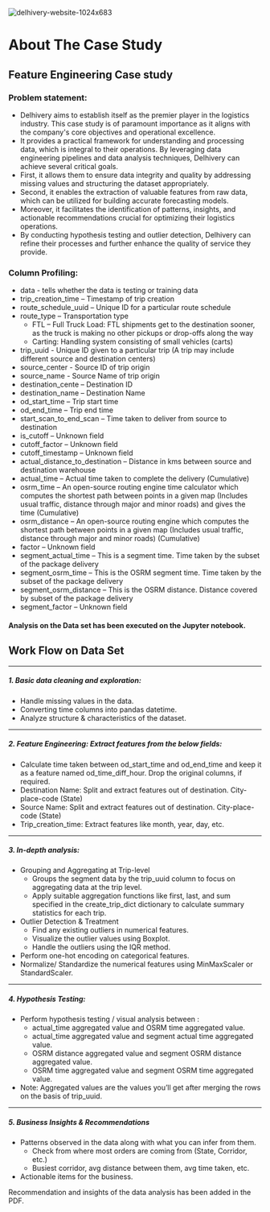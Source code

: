![delhivery-website-1024x683](https://github.com/user-attachments/assets/da66ffbf-3ead-453f-b239-a035ee5195d0)


# About The Case Study

## Feature Engineering Case study
### Problem statement:
* Delhivery aims to establish itself as the premier player in the logistics industry. This
case study is of paramount importance as it aligns with the company's core objectives
and operational excellence.
* It provides a practical framework for understanding and processing data, which is
integral to their operations. By leveraging data engineering pipelines and data analysis
techniques, Delhivery can achieve several critical goals.
* First, it allows them to ensure data integrity and quality by addressing missing values
and structuring the dataset appropriately.
* Second, it enables the extraction of valuable features from raw data, which can be
utilized for building accurate forecasting models.
* Moreover, it facilitates the identification of patterns, insights, and actionable
recommendations crucial for optimizing their logistics operations.
* By conducting hypothesis testing and outlier detection, Delhivery can refine their
processes and further enhance the quality of service they provide.


### Column Profiling:
* data - tells whether the data is testing or training data
* trip_creation_time – Timestamp of trip creation
* route_schedule_uuid – Unique ID for a particular route schedule
* route_type – Transportation type
  * FTL – Full Truck Load: FTL shipments get to the destination sooner, as the truck
is making no other pickups or drop-offs along the way
  * Carting: Handling system consisting of small vehicles (carts)
* trip_uuid - Unique ID given to a particular trip (A trip may include different source and
destination centers)
* source_center - Source ID of trip origin
* source_name - Source Name of trip origin
* destination_cente – Destination ID
* destination_name – Destination Name
* od_start_time – Trip start time
*  od_end_time – Trip end time
* start_scan_to_end_scan – Time taken to deliver from source to destination
* is_cutoff – Unknown field
* cutoff_factor – Unknown field
* cutoff_timestamp – Unknown field
* actual_distance_to_destination – Distance in kms between source and destination
warehouse
* actual_time – Actual time taken to complete the delivery (Cumulative)
* osrm_time – An open-source routing engine time calculator which computes the
shortest path between points in a given map (Includes usual traffic, distance through
major and minor roads) and gives the time (Cumulative)
* osrm_distance – An open-source routing engine which computes the shortest path
between points in a given map (Includes usual traffic, distance through major and minor
roads) (Cumulative)
* factor – Unknown field
* segment_actual_time – This is a segment time. Time taken by the subset of the
package delivery
* segment_osrm_time – This is the OSRM segment time. Time taken by the subset of the
package delivery
* segment_osrm_distance – This is the OSRM distance. Distance covered by subset of
the package delivery
* segment_factor – Unknown field


#### Analysis on the Data set has been executed on the Jupyter notebook.



## Work Flow on Data Set

______________________________________________________________________________
##### 1. Basic data cleaning and exploration:
* Handle missing values in the data.
* Converting time columns into pandas datetime.
* Analyze structure & characteristics of the dataset.

______________________________________________________________________________
##### 2. Feature Engineering: Extract features from the below fields:
* Calculate time taken between od_start_time and od_end_time and keep it as a
feature named od_time_diff_hour. Drop the original columns, if required.
* Destination Name: Split and extract features out of destination. City-place-code (State)
* Source Name: Split and extract features out of destination. City-place-code (State)
* Trip_creation_time: Extract features like month, year, day, etc.

______________________________________________________________________________
##### 3. In-depth analysis:
* Grouping and Aggregating at Trip-level
  * Groups the segment data by the trip_uuid column to focus on
aggregating data at the trip level.
  * Apply suitable aggregation functions like first, last, and sum specified in
the create_trip_dict dictionary to calculate summary statistics for each
trip.
* Outlier Detection & Treatment
  * Find any existing outliers in numerical features.
  * Visualize the outlier values using Boxplot.
  * Handle the outliers using the IQR method.
* Perform one-hot encoding on categorical features.
* Normalize/ Standardize the numerical features using MinMaxScaler or
StandardScaler.
  
______________________________________________________________________________
##### 4. Hypothesis Testing:
* Perform hypothesis testing / visual analysis between :
  * actual_time aggregated value and OSRM time aggregated value.
  * actual_time aggregated value and segment actual time aggregated
value.
  * OSRM distance aggregated value and segment OSRM distance
aggregated value.
  * OSRM time aggregated value and segment OSRM time aggregated
value.
* Note: Aggregated values are the values you’ll get after merging the rows on the
basis of trip_uuid.


______________________________________________________________________________
##### 5. Business Insights & Recommendations
* Patterns observed in the data along with what you can infer from them.
  * Check from where most orders are coming from (State, Corridor, etc.)
  * Busiest corridor, avg distance between them, avg time taken, etc.
* Actionable items for the business.


Recommendation and insights of the data analysis has been added in the PDF.


